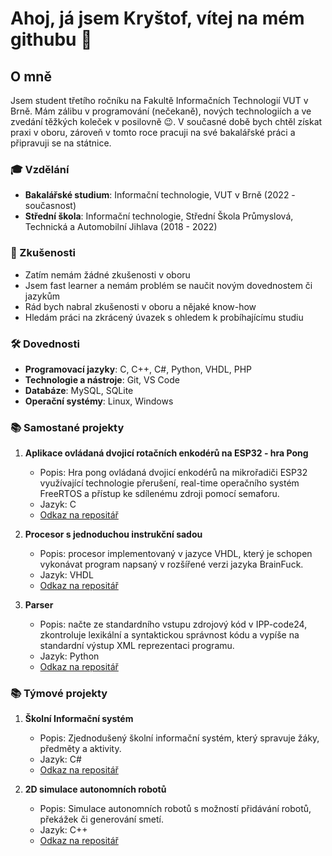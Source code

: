 # Ahoj, já jsem Kryštof, vítej na mém githubu 👋

## O mně

Jsem student třetího ročníku na Fakultě Informačních Technologií VUT v Brně. Mám zálibu v programování (nečekaně), nových technologiích a ve zvedání těžkých koleček v posilovně 😉. V současné době bych chtěl získat praxi v oboru, zároveň v tomto roce pracuji na své bakalářské práci a připravuji se na státnice.

### 🎓 Vzdělání

- **Bakalářské studium**: Informační technologie, VUT v Brně (2022 - současnost)
- **Střední škola**: Informační technologie, Střední Škola Průmyslová, Technická a Automobilní Jihlava (2018 - 2022)

### 💼 Zkušenosti

- Zatím nemám žádné zkušenosti v oboru 
- Jsem fast learner a nemám problém se naučit novým dovednostem či jazykům
- Rád bych nabral zkušenosti v oboru a nějaké know-how
- Hledám práci na zkrácený úvazek s ohledem k probíhajícímu studiu

### 🛠️ Dovednosti

- **Programovací jazyky**: C, C++, C#, Python, VHDL, PHP
- **Technologie a nástroje**: Git, VS Code
- **Databáze**: MySQL, SQLite
- **Operační systémy**: Linux, Windows

### 📚 Samostané projekty

1. **Aplikace ovládaná dvojicí rotačních enkodérů na ESP32 - hra Pong**
   - Popis: Hra pong ovládaná dvojicí enkodérů na mikrořadiči ESP32 využívající technologie přerušení, real-time operačního systém FreeRTOS a přístup ke sdílenému zdroji pomocí semaforu.
   - Jazyk: C
   - [Odkaz na repositář](https://github.com/Michkr123/VUT/tree/ad017928b45aee3af26506032be2d81040621a0c/5.semestr/IMP) 

2. **Procesor s jednoduchou instrukční sadou**
   - Popis: procesor implementovaný v jazyce VHDL, který je schopen vykonávat program napsaný v rozšířené verzi jazyka BrainFuck.
   - Jazyk: VHDL
   - [Odkaz na repositář](https://github.com/Michkr123/VUT/tree/4368f73f0d323704da991ebc2031cae958bf21ec/3.semestr/INP/INP_1)

3. **Parser**
   - Popis: načte ze standardního vstupu zdrojový kód v IPP-code24, zkontroluje lexikální a syntaktickou správnost kódu a vypíše na standardní výstup XML reprezentaci programu.
   - Jazyk: Python
   - [Odkaz na repositář](https://github.com/Michkr123/VUT/tree/a6524a7d0ac3b52d0882390771305d7f068de079/4.semestr/IPP/parser%20-%20python)

### 📚 Týmové projekty

1. **Školní Informační systém**
   - Popis: Zjednodušený školní informační systém, který spravuje žáky, předměty a aktivity. 
   - Jazyk: C#
   - [Odkaz na repositář](https://github.com/Michkr123/VUT/tree/ad017928b45aee3af26506032be2d81040621a0c/4.semestr/ICS)

2. **2D simulace autonomních robotů**
   - Popis: Simulace autonomních robotů s možností přidávání robotů, překážek či generování smetí.
   - Jazyk: C++
   - [Odkaz na repositář](https://github.com/Michkr123/VUT/tree/ad017928b45aee3af26506032be2d81040621a0c/4.semestr/ICP)
